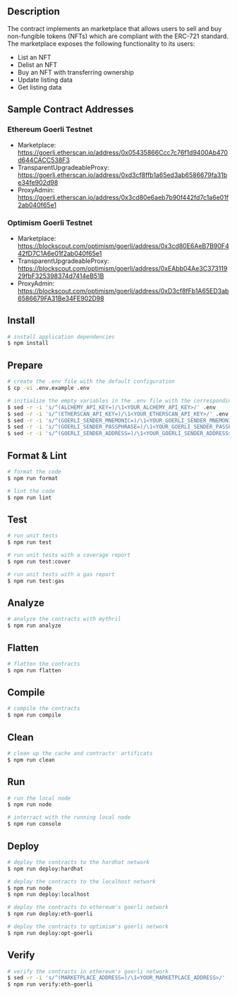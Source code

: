 ## Description

The contract implements an marketplace that allows users to sell and buy non-fungible tokens (NFTs) which are compliant
with the ERC-721 standard. The marketplace exposes the following functionality to its users:

-   List an NFT
-   Delist an NFT
-   Buy an NFT with transferring ownership
-   Update listing data
-   Get listing data

## Sample Contract Addresses

### Ethereum Goerli Testnet

-   Marketplace: https://goerli.etherscan.io/address/0x05435866Ccc7c76f1d9400Ab470d644CACC538F3
-   TransparentUpgradeableProxy: https://goerli.etherscan.io/address/0xd3cf8ffb1a65ed3ab6586679fa31be34fe902d98
-   ProxyAdmin: https://goerli.etherscan.io/address/0x3cd80e6aeb7b90f442fd7c1a6e01f2ab040f65e1

### Optimism Goerli Testnet

-   Marketplace: https://blockscout.com/optimism/goerli/address/0x3cd80E6AeB7B90F442fD7C1A6e01f2ab040f65e1
-   TransparentUpgradeableProxy: https://blockscout.com/optimism/goerli/address/0xEAbb04Ae3C37311929fbF325398374d7414eB51B
-   ProxyAdmin: https://blockscout.com/optimism/goerli/address/0xD3cf8fFb1A65ED3ab6586679FA31Be34FE902D98

## Install

```bash
# install application dependencies
$ npm install
```

## Prepare

```bash
# create the .env file with the default configuration
$ cp -vi .env.example .env

# initialize the empty variables in the .env file with the corresponding values
$ sed -r -i 's/^(ALCHEMY_API_KEY=)/\1<YOUR_ALCHEMY_API_KEY>/' .env
$ sed -r -i 's/^(ETHERSCAN_API_KEY=)/\1<YOUR_ETHERSCAN_API_KEY>/' .env
$ sed -r -i 's/^(GOERLI_SENDER_MNEMONIC=)/\1<YOUR_GOERLI_SENDER_MNEMONIC>/' .env
$ sed -r -i 's/^(GOERLI_SENDER_PASSPHRASE=)/\1<YOUR_GOERLI_SENDER_PASSPHRASE_IF_ANY>/' .env
$ sed -r -i 's/^(GOERLI_SENDER_ADDRESS=)/\1<YOUR_GOERLI_SENDER_ADDRESS>/' .env
```

## Format & Lint

```bash
# format the code
$ npm run format

# lint the code
$ npm run lint
```

## Test

```bash
# run unit tests
$ npm run test

# run unit tests with a coverage report
$ npm run test:cover

# run unit tests with a gas report
$ npm run test:gas
```

## Analyze

```bash
# analyze the contracts with mythril
$ npm run analyze
```

## Flatten

```bash
# flatten the contracts
$ npm run flatten
```

## Compile

```bash
# compile the contracts
$ npm run compile
```

## Clean

```bash
# clean up the cache and contracts' artificats
$ npm run clean
```

## Run

```bash
# run the local node
$ npm run node

# interract with the running local node
$ npm run console
```

## Deploy

```bash
# deploy the contracts to the hardhat network
$ npm run deploy:hardhat

# deploy the contracts to the localhost network
$ npm run node
$ npm run deploy:localhost

# deploy the contracts to ethereum's goerli network
$ npm run deploy:eth-goerli

# deploy the contracts to optimism's goerli network
$ npm run deploy:opt-goerli
```

## Verify

```bash
# verify the contracts in ethereum's goerli network
$ sed -r -i 's/^(MARKETPLACE_ADDRESS=)/\1<YOUR_MARKETPLACE_ADDRESS>/' .env
$ npm run verify:eth-goerli
```

